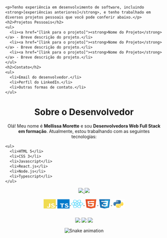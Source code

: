 
    
   
    <p>Tenho experiência em desenvolvimento de software, incluindo <strong>[experiências anteriores]</strong>, e tenho trabalhado em diversos projetos pessoais que você pode conferir abaixo.</p>
    <h2>Projetos Pessoais</h2>
    <ul>
      <li><a href="[link para o projeto]"><strong>Nome do Projeto</strong></a> - Breve descrição do projeto.</li>
      <li><a href="[link para o projeto]"><strong>Nome do Projeto</strong></a> - Breve descrição do projeto.</li>
      <li><a href="[link para o projeto]"><strong>Nome do Projeto</strong></a> - Breve descrição do projeto.</li>
    </ul>
    <h2>Contato</h2>
    <ul>
      <li>Email do desenvolvedor.</li>
      <li>Perfil do LinkedIn.</li>
      <li>Outras formas de contato.</li>
    </ul>
<div>
    <div align="center">
      <h1>Sobre o Desenvolvedor</h1>
        <p>Olá! Meu nome é <strong>Mellissa Morette</strong> e sou <strong>Desenvolvedora Web Full Stack em formação</strong>. Atualmente, estou trabalhando com as seguintes tecnologias:</p>
    </div>

    <ul>
      <li>HTML 5</li>
      <li>CSS 3</li>
      <li>Javascript</li>
      <li>React.js</li>
      <li>Node.js</li>
      <li>Typescript</li>
    </ul>
</div>

<div align="center">
  <a href="https://github.com/MelMorette">
  <img height="180em" src="https://github-readme-stats.vercel.app/api?username=MelMorette&show_icons=true&theme=onedark&include_all_commits=true&count_private=true"/>
  <img height="180em" src="https://github-readme-stats.vercel.app/api/top-langs/?username=MelMorette&layout=compact&langs_count=7&theme=onedark"/>
</div>
<div style="display: inline_block" align="center"><br>
  <img align="center" alt="Mel-Js" height="30" width="40" src="https://raw.githubusercontent.com/devicons/devicon/master/icons/javascript/javascript-plain.svg">
  <img align="center" alt="Mel-Ts" height="30" width="40" src="https://raw.githubusercontent.com/devicons/devicon/master/icons/typescript/typescript-plain.svg">
  <img align="center" alt="Mel-React" height="30" width="40" src="https://raw.githubusercontent.com/devicons/devicon/master/icons/react/react-original.svg">
  <img align="center" alt="Mel-HTML" height="30" width="40" src="https://raw.githubusercontent.com/devicons/devicon/master/icons/html5/html5-original.svg">
  <img align="center" alt="Mel-CSS" height="30" width="40" src="https://raw.githubusercontent.com/devicons/devicon/master/icons/css3/css3-original.svg">
  <img align="center" alt="Mel-Python" height="30" width="40" src="https://raw.githubusercontent.com/devicons/devicon/master/icons/python/python-original.svg">
</div>
  
  ##
 
<div align="center"> 
  <a href="https://instagram.com/mellissa_morette" target="_blank"><img src="https://img.shields.io/badge/-Instagram-%23E4405F?style=for-the-badge&logo=instagram&logoColor=white" target="_blank"></a>
  <a href = "mailto:contatomellissamorette@gmail.com"><img src="https://img.shields.io/badge/-Gmail-%23333?style=for-the-badge&logo=gmail&logoColor=white" target="_blank"></a>
  <a href="https://www.linkedin.com/in/mellissa-morette/" target="_blank"><img src="https://img.shields.io/badge/-LinkedIn-%230077B5?style=for-the-badge&logo=linkedin&logoColor=white" target="_blank"></a> 
 
  ![Snake animation](https://github.com/MelMorette/rafaballerini/blob/output/github-contribution-grid-snake.svg)
 
</div>
